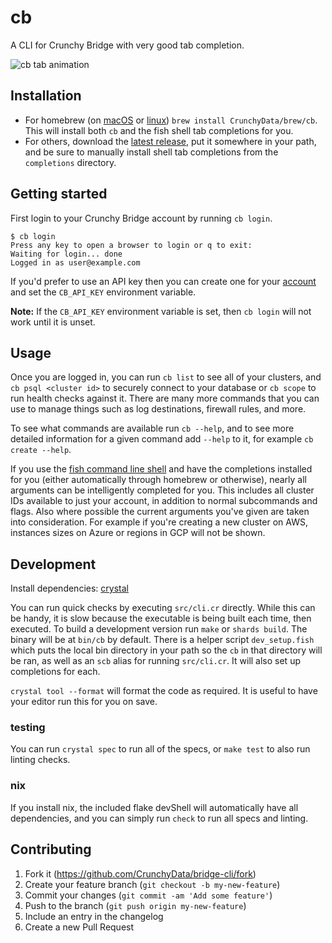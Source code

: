 # cb

A CLI for Crunchy Bridge with very good tab completion.

![cb tab animation](https://user-images.githubusercontent.com/1973/124816125-0112ff80-df1d-11eb-944c-986e6b628e92.gif)

## Installation

- For homebrew (on [macOS](https://brew.sh) or [linux](https://docs.brew.sh/Homebrew-on-Linux))
  `brew install CrunchyData/brew/cb`. This will install both `cb` and the fish shell tab
  completions for you.
- For others, download the [latest release](https://github.com/CrunchyData/bridge-cli/releases),
  put it somewhere in your path, and be sure to manually install shell tab
  completions from the `completions` directory.

## Getting started

First login to your Crunchy Bridge account by running `cb login`.

```
$ cb login
Press any key to open a browser to login or q to exit:
Waiting for login... done
Logged in as user@example.com
```

If you'd prefer to use an API key then you can create one for your
[account](https://crunchybridge.com/account/api-keys) and set the `CB_API_KEY`
environment variable.

**Note:** If the `CB_API_KEY` environment variable is set, then `cb login` will
not work until it is unset.

## Usage

Once you are logged in, you can run `cb list` to see all of your clusters, and
`cb psql <cluster id>` to securely connect to your database or `cb scope` to
run health checks against it. There are many more commands that you can use to
manage things such as log destinations, firewall rules, and more.

To see what commands are available run `cb --help`, and to see more detailed
information for a given command add `--help` to it, for example `cb create
--help`.

If you use the [fish command line shell](https://fishshell.com) and have the
completions installed for you (either automatically through homebrew or
otherwise), nearly all arguments can be intelligently completed for you. This
includes all cluster IDs available to just your account, in addition to normal
subcommands and flags. Also where possible the current arguments you've given
are taken into consideration. For example if you're creating a new cluster on
AWS, instances sizes on Azure or regions in GCP will not be shown.

## Development

Install dependencies: [crystal](https://crystal-lang.org/install/)

You can run quick checks by executing `src/cli.cr` directly. While this can be
handy, it is slow because the executable is being built each time, then
executed. To build a development version run `make` or `shards build`. The
binary will be at `bin/cb` by default. There is a helper script
`dev_setup.fish` which puts the local bin directory in your path so the `cb` in
that directory will be ran, as well as an `scb` alias for running `src/cli.cr`.
It will also set up completions for each.

`crystal tool --format` will format the code as required. It is useful to have
your editor run this for you on save.


### testing

You can run `crystal spec` to run all of the specs, or `make test` to also run linting checks.


### nix

If you install nix, the included flake devShell will automatically have all
dependencies, and you can simply run `check` to run all specs and linting.

## Contributing

1. Fork it (<https://github.com/CrunchyData/bridge-cli/fork>)
2. Create your feature branch (`git checkout -b my-new-feature`)
3. Commit your changes (`git commit -am 'Add some feature'`)
4. Push to the branch (`git push origin my-new-feature`)
5. Include an entry in the changelog
6. Create a new Pull Request
